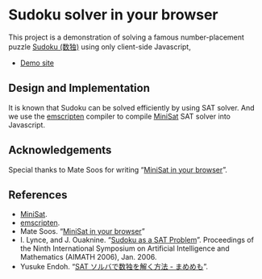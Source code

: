 Sudoku solver in your browser
=============================

This project is a demonstration of solving a famous number-placement puzzle [Sudoku (数独)](https://en.wikipedia.org/wiki/Sudoku) using only client-side Javascript, 

* [Demo site](http://msakai.github.io/minisat_emscripten_sudoku/demo/)

Design and Implementation
-------------------------

It is known that Sudoku can be solved efficiently by using SAT solver.
And we use the [emscripten](http://kripken.github.io/emscripten-site/) compiler to compile [MiniSat](http://minisat.se/) SAT solver into Javascript.

Acknowledgements
----------------

Special thanks to Mate Soos for writing “[MiniSat in your browser](http://www.msoos.org/2013/09/minisat-in-your-browser/)”.

References
----------

* [MiniSat](http://minisat.se/).
* [emscripten](http://kripken.github.io/emscripten-site/).
* Mate Soos. “[MiniSat in your browser](http://www.msoos.org/2013/09/minisat-in-your-browser/)”
* I. Lynce, and J. Ouaknine. “[Sudoku as a SAT Problem](http://sat.inesc-id.pt/~ines/publications/aimath06.pdf)”. Proceedings of the Ninth International Symposium on Artificial Intelligence and Mathematics (AIMATH 2006), Jan. 2006.
* Yusuke Endoh. “[SAT ソルバで数独を解く方法 - まめめも](http://d.hatena.ne.jp/ku-ma-me/20080108/p1)”. 
